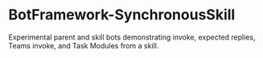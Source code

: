 # BotFramework-SynchronousSkill

Experimental parent and skill bots demonstrating invoke, expected replies, Teams invoke, and Task Modules from a skill.
